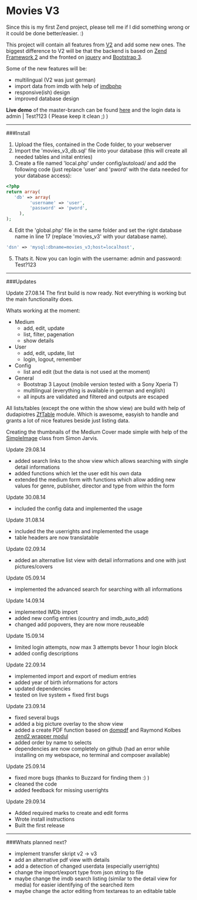 Movies V3
=========

Since this is my first Zend project, please tell me if I did something wrong or it could be done better/easier. :)

This project will contain all features from [V2](https://github.com/Spezelechse/movies-v2) and add some new ones. The biggest difference to V2 will be that the backend is based on [Zend Framework 2](http://framework.zend.com/) and the fronted on [jquery](http://jquery.com/) and [Bootstrap 3](http://getbootstrap.com/).

Some of the new features will be:
- multilingual (V2 was just german)
- import data from imdb with help of [imdbphp](http://projects.izzysoft.de/trac/imdbphp/wiki/WikiStart)
- responsive(ish) design
- improved database design
 
**Live demo** of the master-branch can be found [here](http://movies-demo.spezelechse.de/) and the login data is admin | Test?123 ( Please keep it clean ;) )

------------------------------------------------------------------------------------------------

###Install

1. Upload the files, contained in the Code folder, to your webserver
2. Import the 'movies_v3_db.sql' file into your database (this will create all needed tables and inital entries)
3. Create a file named 'local.php' under config/autoload/ and add the following code (just replace 'user' and 'pword' with the data needed for your database access):

 ```php
<?php
return array(
  	'db' => array(
          'username' => 'user',
          'password' => 'pword',
      ),
);
 ```
 
4. Edit the 'global.php' file in the same folder and set the right database name in line 17 (replace 'movies_v3' with your database name).
 
 ```php
'dsn' => 'mysql:dbname=movies_v3;host=localhost',
  ```

5. Thats it. Now you can login with the username: admin and password: Test?123

------------------------------------------------------------------------------------------------

###Updates

Update 27.08.14
The first build is now ready. Not everything is working but the main functionality does.

Whats working at the moment:
- Medium
  - add, edit, update
  - list, filter, pagenation
  - show details
- User
  - add, edit, update, list
  - login, logout, remember
- Config
  - list and edit (but the data is not used at the moment)
- General
  - Bootstrap 3 Layout (mobile version tested with a Sony Xperia T)
  - multilingual (everything is available in german and english)
  - all inputs are validated and filtered and outputs are escaped

All lists/tables (except the one within the show view) are build with help of dudapiotres [ZfTable](https://github.com/dudapiotr/ZfTable/) module. Which is awesome, easyish to handle and grants a lot of nice features beside just listing data.

Creating the thumbnails of the Medium Cover made simple with help of the [SimpleImage](http://www.white-hat-web-design.co.uk/blog/resizing-images-with-php/) class from Simon Jarvis.

Update 29.08.14
- added search links to the show view which allows searching with single detail informations
- added functions which let the user edit his own data
- extended the medium form with functions which allow adding new values for genre, publisher, director and type from within the form

Update 30.08.14
- included the config data and implemented the usage

Update 31.08.14
- included the the userrights and implemented the usage
- table headers are now translatable 

Update 02.09.14
- added an alternative list view with detail informations and one with just pictures/covers

Update 05.09.14
- implemented the advanced search for searching with all informations

Update 14.09.14
- implemented IMDb import
- added new config entries (country and imdb_auto_add)
- changed add popovers, they are now more reuseable

Update 15.09.14
- limited login attempts, now max 3 attempts bevor 1 hour login block
- added config descriptions

Update 22.09.14
- implemented import and export of medium entries
- added year of birth informations for actors
- updated dependencies
- tested on live system + fixed first bugs

Update 23.09.14
- fixed several bugs
- added a big picture overlay to the show view
- added a create PDF function based on [dompdf](https://github.com/dompdf/dompdf) and Raymond Kolbes [zend2 wrapper modul](https://github.com/raykolbe/DOMPDFModule)
- added order by name to selects
- dependencies are now completely on github (had an error while installing on my webspace, no terminal and composer available)

Update 25.09.14
- fixed more bugs (thanks to Buzzard for finding them :) )
- cleaned the code
- added feedback for missing userrights

Update 29.09.14
- Added required marks to create and edit forms
- Wrote install instructions
- Built the first release

------------------------------------------------------------------------------------------------

###Whats planned next?
- implement transfer skript v2 -> v3
- add an alternative pdf view with details
- add a detection of changed userdata (especially userrights)
- change the import/export type from json string to file
- maybe change the imdb search listing  (similar to the detail view for media) for easier identifying of the searched item
- maybe change the actor editing from textareas to an editable table

